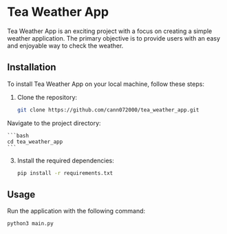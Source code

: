 # Tea Weather App

Tea Weather App is an exciting project with a focus on creating a simple weather application. The primary objective is to provide users with an easy and enjoyable way to check the weather.

## Installation

To install Tea Weather App on your local machine, follow these steps:

1. Clone the repository:

    ```bash
    git clone https://github.com/cann072000/tea_weather_app.git
    ```

  Navigate to the project directory:

    ```bash
    cd tea_weather_app
    ```

3. Install the required dependencies:

    ```bash
    pip install -r requirements.txt
    ```

## Usage

Run the application with the following command:

```bash
python3 main.py

